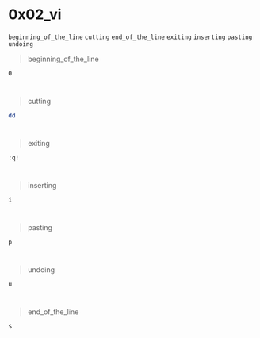 # 0x02_vi

`beginning_of_the_line`  `cutting`  `end_of_the_line`  `exiting`  `inserting`  `pasting`  `undoing`

> beginning_of_the_line
```bash
0
```
#
> cutting
```bash
dd
```
#
> exiting
```bash
:q!
```
#
> inserting
```bash
i
```
#
> pasting
```bash
p
```
#
> undoing
```bash
u
```
#
> end_of_the_line
```bash
$
